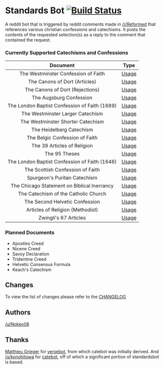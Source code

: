 # Standards Bot [![Build Status](https://travis-ci.org/Nokeo08/standardsbot.svg?branch=master)](https://travis-ci.org/Nokeo08/standardsbot)
A reddit bot that is triggered by reddit comments made in [/r/Reformed](https://www.reddit.com/r/reformed) that references various christian confessions and catechisms. It posts the contents of the requested selection(s) as a reply to the comment that contained the request.


### Currently Supported Catechisms and Confessions
|                    Document                   |               Type               |
|:---------------------------------------------:|:--------------------------------:|
|      The Westminster Confession of Faith      |    [Usage](docs/usage.md#wcf)    |
|         The Canons of Dort (Articles)         |    [Usage](docs/usage.md#cda)    |
|        The Canons of Dort (Rejections)        |    [Usage](docs/usage.md#cdr)    |
|            The Augsburg Confession            |    [Usage](docs/usage.md#ac)     |
| The London Baptist Confession of Faith (1689) | [Usage](docs/usage.md#lbcf-1689) |
|        The Westminster Larger Catechism       |    [Usage](docs/usage.md#wlc)    |
|       The Westminster Shorter Catechism       |    [Usage](docs/usage.md#wsc)    |
|            The Heidelberg Catechism           |    [Usage](docs/usage.md#hc)     |
|         The Belgic Confession of Faith        |    [Usage](docs/usage.md#bcf)    |
|          The 39 Articles of Religion          |    [Usage](docs/usage.md#39a)    |
|                 The 95 Theses                 |    [Usage](docs/usage.md#95t)    |
| The London Baptist Confession of Faith (1646) | [Usage](docs/usage.md#lbcf-1646) |
|        The Scottish Confession of Faith       |    [Usage](docs/usage.md#scots)  |
|          Spurgeon's Puritan Catechism         |    [Usage](docs/usage.md#spc)    |
|  The Chicago Statement on Biblical Inerrancy  |    [Usage](docs/usage.md#csbi)   |
|      The Catechism of the Catholic Church     |    [Usage](docs/usage.md#ccc)    |
|         The Second Helvetic Confession        |    [Usage](docs/usage.md#shc)    |
|        Articles of Religion (Methodist)       |    [Usage](docs/usage.md#ar)     |
|             Zwingli's 67 Articles             |    [Usage](docs/usage.md#z67a)   |

	
### Planned Documents
* Apostles Creed
* Nicene Creed
* Savoy Declaration
* Tridentine Creed
* Helvetic Consensus Formula
* Keach's Catechism

## Changes
To view the list of changes please refer to the [CHANGELOG](docs/CHANGELOG.md)

## Authors
[/u/Nokeo08](http://reddit.com/u/nokeo08)

## Thanks
[Matthieu Grieger](http://www.reddit.com/u/mgrieger) for [versebot](https://github.com/matthieugrieger/versebot), from which catebot was initially derived. And [/u/konohitowa](https://www.reddit.com/user/kono_hito_wa) for [catebot](https://github.com/konohitowa/catebot), off of which a significant portion of standardsbot is based.
